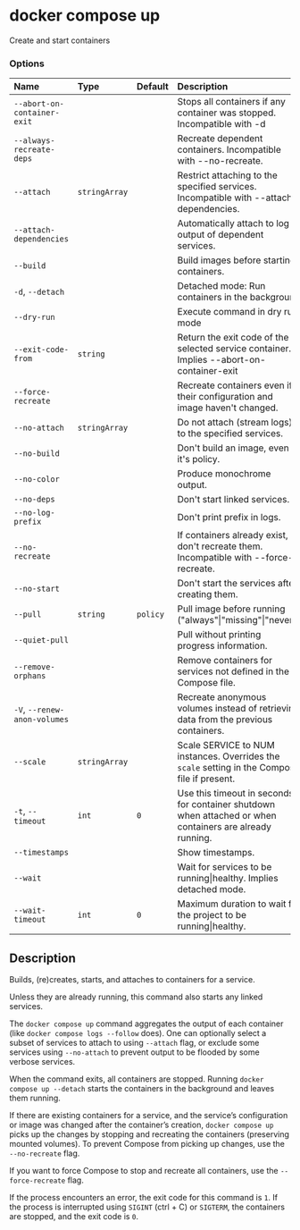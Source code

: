 # docker compose up

<!---MARKER_GEN_START-->
Create and start containers

### Options

| Name                         | Type          | Default  | Description                                                                                              |
|:-----------------------------|:--------------|:---------|:---------------------------------------------------------------------------------------------------------|
| `--abort-on-container-exit`  |               |          | Stops all containers if any container was stopped. Incompatible with -d                                  |
| `--always-recreate-deps`     |               |          | Recreate dependent containers. Incompatible with --no-recreate.                                          |
| `--attach`                   | `stringArray` |          | Restrict attaching to the specified services. Incompatible with --attach-dependencies.                   |
| `--attach-dependencies`      |               |          | Automatically attach to log output of dependent services.                                                |
| `--build`                    |               |          | Build images before starting containers.                                                                 |
| `-d`, `--detach`             |               |          | Detached mode: Run containers in the background                                                          |
| `--dry-run`                  |               |          | Execute command in dry run mode                                                                          |
| `--exit-code-from`           | `string`      |          | Return the exit code of the selected service container. Implies --abort-on-container-exit                |
| `--force-recreate`           |               |          | Recreate containers even if their configuration and image haven't changed.                               |
| `--no-attach`                | `stringArray` |          | Do not attach (stream logs) to the specified services.                                                   |
| `--no-build`                 |               |          | Don't build an image, even if it's policy.                                                               |
| `--no-color`                 |               |          | Produce monochrome output.                                                                               |
| `--no-deps`                  |               |          | Don't start linked services.                                                                             |
| `--no-log-prefix`            |               |          | Don't print prefix in logs.                                                                              |
| `--no-recreate`              |               |          | If containers already exist, don't recreate them. Incompatible with --force-recreate.                    |
| `--no-start`                 |               |          | Don't start the services after creating them.                                                            |
| `--pull`                     | `string`      | `policy` | Pull image before running ("always"\|"missing"\|"never")                                                 |
| `--quiet-pull`               |               |          | Pull without printing progress information.                                                              |
| `--remove-orphans`           |               |          | Remove containers for services not defined in the Compose file.                                          |
| `-V`, `--renew-anon-volumes` |               |          | Recreate anonymous volumes instead of retrieving data from the previous containers.                      |
| `--scale`                    | `stringArray` |          | Scale SERVICE to NUM instances. Overrides the `scale` setting in the Compose file if present.            |
| `-t`, `--timeout`            | `int`         | `0`      | Use this timeout in seconds for container shutdown when attached or when containers are already running. |
| `--timestamps`               |               |          | Show timestamps.                                                                                         |
| `--wait`                     |               |          | Wait for services to be running\|healthy. Implies detached mode.                                         |
| `--wait-timeout`             | `int`         | `0`      | Maximum duration to wait for the project to be running\|healthy.                                         |


<!---MARKER_GEN_END-->

## Description

Builds, (re)creates, starts, and attaches to containers for a service.

Unless they are already running, this command also starts any linked services.

The `docker compose up` command aggregates the output of each container (like `docker compose logs --follow` does).
One can optionally select a subset of services to attach to using `--attach` flag, or exclude some services using 
`--no-attach` to prevent output to be flooded by some verbose services. 

When the command exits, all containers are stopped. Running `docker compose up --detach` starts the containers in the
background and leaves them running.

If there are existing containers for a service, and the service’s configuration or image was changed after the
container’s creation, `docker compose up` picks up the changes by stopping and recreating the containers
(preserving mounted volumes). To prevent Compose from picking up changes, use the `--no-recreate` flag.

If you want to force Compose to stop and recreate all containers, use the `--force-recreate` flag.

If the process encounters an error, the exit code for this command is `1`.
If the process is interrupted using `SIGINT` (ctrl + C) or `SIGTERM`, the containers are stopped, and the exit code is `0`.
